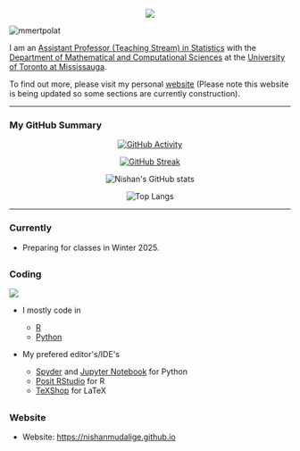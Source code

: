 <p align="center">
  <img src="https://capsule-render.vercel.app/api?type=waving&height=200&color=timeGradient&text=Nishan&fontColor=000000&fontSize=70&textBg=false&descAlign=60&descAlignY=60&section=header"/>
</p>

<!-- ![Alt Text](https://raw.githubusercontent.com/nishanmudalige/nishanmudalige/refs/heads/main/banner.png) -->

<!-- # Hi There -->

<p align="left"> <img src="https://komarev.com/ghpvc/?username=nishanmudalige&label=Profile%20views&color=0e75b6&style=flat" alt="mmertpolat" /> </p>

I am an [Assistant Professor (Teaching Stream) in Statistics](https://www.utm.utoronto.ca/math-cs-stats/people/nishan-mudalige)
with the
[Department of Mathematical and Computational Sciences](https://www.utm.utoronto.ca/math-cs-stats/)
at the 
[University of Toronto at Mississauga](https://www.utm.utoronto.ca).

<!-- My formal education and training is in mathemaics and applied statistics. -->

To find out more, please visit my personal [website](#Website) (Please note this website is being updated so some sections are currently construction).

---

### My GitHub Summary

<!--
<div align="center">
  <img src="https://github-readme-activity-graph.vercel.app/graph?username=nishanmudalige&radius=16&theme=gruvbox&area=true&order=5&hide_border=true&hide_title=false&title=Contribution%20Graph" height="240" alt="activity-graph"  />
</div>
-->
<div align="center">

<!--
![nishanmudalige github-stats](https://stats.dooboo.io/api/github-stats-advanced?login=nishanmudalige)
-->

[![GitHub Activity](https://github-readme-activity-graph.vercel.app/graph?username=nishanmudalige&theme=vue)](https://git.io/streak-stats)

[![GitHub Streak](https://github-readme-streak-stats-self-nine.vercel.app?user=nishanmudalige&card_width=500)](https://git.io/streak-stats)

![Nishan's GitHub stats](https://github-readme-stats.vercel.app/api?username=nishanmudalige&rank_icon=github&card_width=500)

<!-- ![Nishan's GitHub stats](https://github-readme-stats.vercel.app/api?username=nishanmudalige&card_width=500) -->

![Top Langs](https://github-readme-stats.vercel.app/api/top-langs/?username=nishanmudalige&layout=compact&card_width=500)


<!--
![nishanmudalige github-trophies](https://stats.dooboo.io/api/github-trophies?login=nishanmudalige)
-->

</div>

---

### Currently

- Preparing for classes in Winter 2025.

##

### Coding

<!-- <p align="center"> -->
<p>
  <a href="https://skillicons.dev">
    <img src="https://skillicons.dev/icons?i=r,py,git,github,latex,md,bash,matlab" />
  </a>
</p>


- I mostly code in
   <!-- - [SAS](https://www.sas.com/) -->
   - [R](https://www.r-project.org/)
   - [Python](https://www.python.org/)

- My prefered editor's/IDE's
   - [Spyder](https://www.spyder-ide.org/) and [Jupyter Notebook](https://jupyter.org) for Python
   - [Posit RStudio](https://posit.co/products/open-source/rstudio/) for R
   - [TeXShop](https://pages.uoregon.edu/koch/texshop/) for LaTeX

##

### Website
<!-- - Email: nishan [dot] mudalige [at] gmail [dot] com -->
- Website: https://nishanmudalige.github.io


</div>

<!--
<p align="center">
  <img src="https://capsule-render.vercel.app/api?type=waving&color=timeGradient&height=100&section=footer"/>
</p>
-->

<!--
<p align="center">
  <img src="https://capsule-render.vercel.app/api?type=waving&color=gradient&height=100&section=footer"/>
</p>
-->

<!--
### Current Projects

- Developing a staging algorithm
- Snowflake training

##
-->

<!--
### Recently Completed Projects (2023)
   - Cardiology
      - Joint work with [Dr. Carlo Barcella](https://esc365.escardio.org/person/477456) (Denmark)
      - Available [here](https://pubmed.ncbi.nlm.nih.gov/37409410/)
      - Started in 2022, completed in 2023

### Recent Completed Projects (2022)
- Presented a chapter at Health Professional Book Club
   - Markdown available [here](https://github.com/nishanmudalige/BookClubCVExample)
- Publication on trees (i.e. trees in nature)
   - Joint work with [Dr. Loius-Paul Rivest](https://www.mat.ulaval.ca/lrivest/louis-paul-rivest/) (Laval), [Dr. Pierre Dutilleul](https://www.mcgill.ca/plant/faculty/dutilleul) (McGill)
   - The journal article that resulted from this work is available [here](https://journals.plos.org/plosone/article?id=10.1371/journal.pone.0274168)
    <!-- Further details after embargo is lefted by the publisher.
- Completed an R package
   - [TreeBranchModeller](https://github.com/nishanmudalige/TreeBranchModeller)
   - Joint work with [Dr. Loius-Paul Rivest](https://www.mat.ulaval.ca/lrivest/louis-paul-rivest/) (Laval), [Dr. Pierre Dutilleul](https://www.mcgill.ca/plant/faculty/dutilleul) (McGill).
-->

